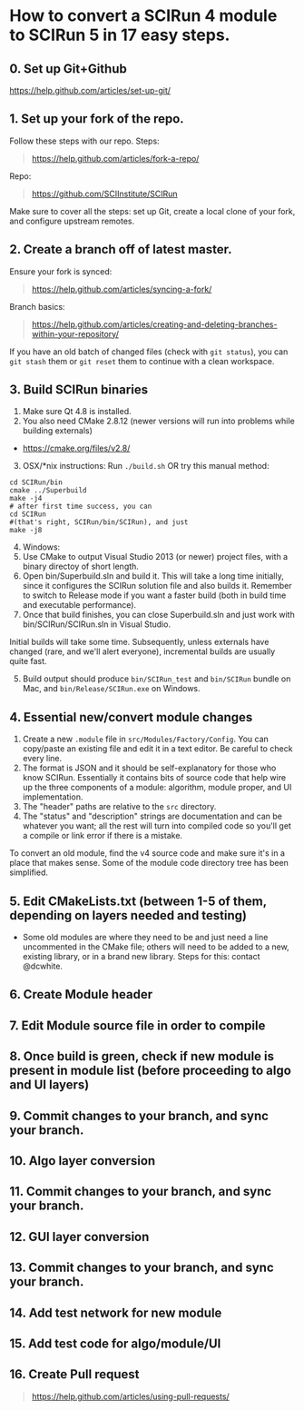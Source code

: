 # How to convert a SCIRun 4 module to SCIRun 5 in 17 easy steps.

## 0. Set up Git+Github
https://help.github.com/articles/set-up-git/

## 1. Set up your fork of the repo.
Follow these steps with our repo.
Steps:
>https://help.github.com/articles/fork-a-repo/

Repo:
>https://github.com/SCIInstitute/SCIRun

Make sure to cover all the steps: set up Git, create a local clone of your fork, and configure upstream remotes.

## 2. Create a branch off of latest master.

Ensure your fork is synced:
> https://help.github.com/articles/syncing-a-fork/

Branch basics:
> https://help.github.com/articles/creating-and-deleting-branches-within-your-repository/

If you have an old batch of changed files (check with `git status`), you can `git stash` them or `git reset` them to continue with a clean workspace.

## 3. Build SCIRun binaries
1. Make sure Qt 4.8 is installed. 
2. You also need CMake 2.8.12 (newer versions will run into problems while building externals)
  * https://cmake.org/files/v2.8/
3. OSX/*nix instructions: Run `./build.sh` OR try this manual method:
  ```
  cd SCIRun/bin
  cmake ../Superbuild
  make -j4
  # after first time success, you can 
  cd SCIRun 
  #(that's right, SCIRun/bin/SCIRun), and just 
  make -j8
  ```
4. Windows: 
  1. Use CMake to output Visual Studio 2013 (or newer) project files, with a binary directoy of short length. 
  2. Open bin/Superbuild.sln and build it. This will take a long time initially, since it configures the SCIRun solution file and also builds it. Remember to switch to Release mode if you want a faster build (both in build time and executable performance).
  3. Once that build finishes, you can close Superbuild.sln and just work with bin/SCIRun/SCIRun.sln in Visual Studio.

  Initial builds will take some time. Subsequently, unless externals have changed (rare, and we'll alert everyone), incremental builds are usually quite fast.

5. Build output should produce `bin/SCIRun_test` and `bin/SCIRun` bundle on Mac, and `bin/Release/SCIRun.exe` on Windows.

## 4. Essential new/convert module changes
1. Create a new `.module` file in `src/Modules/Factory/Config`. You can copy/paste an existing file and edit it in a text editor. Be careful to check every line.
2. The format is JSON and it should be self-explanatory for those who know SCIRun. Essentially it contains bits of source code that help wire up the three components of a module: algorithm, module proper, and UI implementation. 
3. The "header" paths are relative to the `src` directory.
4. The "status" and "description" strings are documentation and can be whatever you want; all the rest will turn into compiled code so you'll get a compile or link error if there is a mistake.

To convert an old module, find the v4 source code and make sure it's in a place that makes sense. Some of the module code directory tree has been simplified.

## 5. Edit CMakeLists.txt (between 1-5 of them, depending on layers needed and testing)
* Some old modules are where they need to be and just need a line uncommented in the CMake file; others will need to be added to a new, existing library, or in a brand new library. Steps for this: contact @dcwhite.

## 6. Create Module header

## 7. Edit Module source file in order to compile

## 8. Once build is green, check if new module is present in module list (before proceeding to algo and UI layers)

## 9. Commit changes to your branch, and sync your branch.

## 10. Algo layer conversion

## 11. Commit changes to your branch, and sync your branch.

## 12. GUI layer conversion

## 13. Commit changes to your branch, and sync your branch.

## 14. Add test network for new module

## 15. Add test code for algo/module/UI

## 16. Create Pull request
> https://help.github.com/articles/using-pull-requests/
